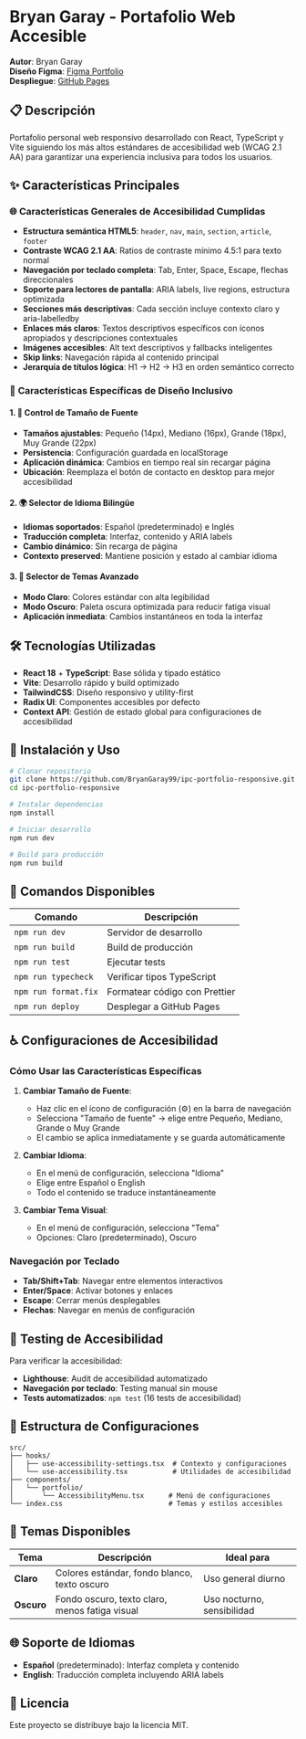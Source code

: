 # Bryan Garay - Portafolio Web Accesible

**Autor**: Bryan Garay  
**Diseño Figma**: [Figma Portfolio](https://www.figma.com/design/cRxhBl7KgXhTdnBdrhZfSY/Garay---IPC---Lab-1---Portafolio?t=xObRR1bAQf4k4QQY-0)  
**Despliegue**: [GitHub Pages](https://bryangaray99.github.io/ipc-portfolio-responsive/)

## 📋 Descripción

Portafolio personal web responsivo desarrollado con React, TypeScript y Vite siguiendo los más altos estándares de accesibilidad web (WCAG 2.1 AA) para garantizar una experiencia inclusiva para todos los usuarios.

## ✨ Características Principales

### 🌐 **Características Generales de Accesibilidad Cumplidas**

- **Estructura semántica HTML5**: `header`, `nav`, `main`, `section`, `article`, `footer`
- **Contraste WCAG 2.1 AA**: Ratios de contraste mínimo 4.5:1 para texto normal
- **Navegación por teclado completa**: Tab, Enter, Space, Escape, flechas direccionales
- **Soporte para lectores de pantalla**: ARIA labels, live regions, estructura optimizada
- **Secciones más descriptivas**: Cada sección incluye contexto claro y aria-labelledby
- **Enlaces más claros**: Textos descriptivos específicos con íconos apropiados y descripciones contextuales
- **Imágenes accesibles**: Alt text descriptivos y fallbacks inteligentes
- **Skip links**: Navegación rápida al contenido principal
- **Jerarquía de títulos lógica**: H1 → H2 → H3 en orden semántico correcto

### 🎯 **Características Específicas de Diseño Inclusivo**

#### 1. **📏 Control de Tamaño de Fuente**

- **Tamaños ajustables**: Pequeño (14px), Mediano (16px), Grande (18px), Muy Grande (22px)
- **Persistencia**: Configuración guardada en localStorage
- **Aplicación dinámica**: Cambios en tiempo real sin recargar página
- **Ubicación**: Reemplaza el botón de contacto en desktop para mejor accesibilidad

#### 2. **🌍 Selector de Idioma Bilingüe**

- **Idiomas soportados**: Español (predeterminado) e Inglés
- **Traducción completa**: Interfaz, contenido y ARIA labels
- **Cambio dinámico**: Sin recarga de página
- **Contexto preserved**: Mantiene posición y estado al cambiar idioma

#### 3. **🎨 Selector de Temas Avanzado**

- **Modo Claro**: Colores estándar con alta legibilidad
- **Modo Oscuro**: Paleta oscura optimizada para reducir fatiga visual
- **Aplicación inmediata**: Cambios instantáneos en toda la interfaz

## 🛠️ Tecnologías Utilizadas

- **React 18** + **TypeScript**: Base sólida y tipado estático
- **Vite**: Desarrollo rápido y build optimizado
- **TailwindCSS**: Diseño responsivo y utility-first
- **Radix UI**: Componentes accesibles por defecto
- **Context API**: Gestión de estado global para configuraciones de accesibilidad

## 🚀 Instalación y Uso

```bash
# Clonar repositorio
git clone https://github.com/BryanGaray99/ipc-portfolio-responsive.git
cd ipc-portfolio-responsive

# Instalar dependencias
npm install

# Iniciar desarrollo
npm run dev

# Build para producción
npm run build
```

## 📜 Comandos Disponibles

| Comando              | Descripción                   |
| -------------------- | ----------------------------- |
| `npm run dev`        | Servidor de desarrollo        |
| `npm run build`      | Build de producción           |
| `npm run test`       | Ejecutar tests                |
| `npm run typecheck`  | Verificar tipos TypeScript    |
| `npm run format.fix` | Formatear código con Prettier |
| `npm run deploy`     | Desplegar a GitHub Pages      |

## ♿ Configuraciones de Accesibilidad

### Cómo Usar las Características Específicas

1. **Cambiar Tamaño de Fuente**:

   - Haz clic en el ícono de configuración (⚙️) en la barra de navegación
   - Selecciona "Tamaño de fuente" → elige entre Pequeño, Mediano, Grande o Muy Grande
   - El cambio se aplica inmediatamente y se guarda automáticamente

2. **Cambiar Idioma**:

   - En el menú de configuración, selecciona "Idioma"
   - Elige entre Español o English
   - Todo el contenido se traduce instantáneamente

3. **Cambiar Tema Visual**:
   - En el menú de configuración, selecciona "Tema"
   - Opciones: Claro (predeterminado), Oscuro

### Navegación por Teclado

- **Tab/Shift+Tab**: Navegar entre elementos interactivos
- **Enter/Space**: Activar botones y enlaces
- **Escape**: Cerrar menús desplegables
- **Flechas**: Navegar en menús de configuración

## 🧪 Testing de Accesibilidad

Para verificar la accesibilidad:

- **Lighthouse**: Audit de accesibilidad automatizado
- **Navegación por teclado**: Testing manual sin mouse
- **Tests automatizados**: `npm test` (16 tests de accesibilidad)

## 📁 Estructura de Configuraciones

```
src/
├── hooks/
│   ├── use-accessibility-settings.tsx  # Contexto y configuraciones
│   └── use-accessibility.tsx           # Utilidades de accesibilidad
├── components/
│   └── portfolio/
│       └── AccessibilityMenu.tsx      # Menú de configuraciones
└── index.css                          # Temas y estilos accesibles
```

## 🎨 Temas Disponibles

| Tema               | Descripción                                    | Ideal para                 |
| ------------------ | ---------------------------------------------- | -------------------------- |
| **Claro**          | Colores estándar, fondo blanco, texto oscuro   | Uso general diurno         |
| **Oscuro**         | Fondo oscuro, texto claro, menos fatiga visual | Uso nocturno, sensibilidad |

## 🌐 Soporte de Idiomas

- **Español** (predeterminado): Interfaz completa y contenido
- **English**: Traducción completa incluyendo ARIA labels

## 📄 Licencia

Este proyecto se distribuye bajo la licencia MIT.

